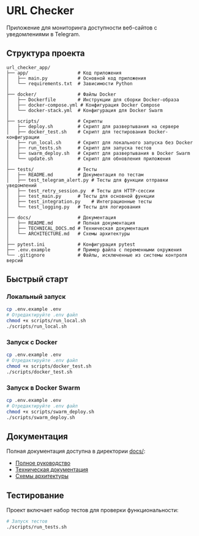# URL Checker

Приложение для мониторинга доступности веб-сайтов с уведомлениями в Telegram.

## Структура проекта

```
url_checker_app/
├── app/                  # Код приложения
│   ├── main.py           # Основной код приложения
│   └── requirements.txt  # Зависимости Python
│
├── docker/               # Файлы Docker
│   ├── Dockerfile        # Инструкции для сборки Docker-образа
│   ├── docker-compose.yml # Конфигурация Docker Compose
│   └── docker-stack.yml  # Конфигурация для Docker Swarm
│
├── scripts/              # Скрипты
│   ├── deploy.sh         # Скрипт для развертывания на сервере
│   ├── docker_test.sh    # Скрипт для тестирования Docker-конфигурации
│   ├── run_local.sh      # Скрипт для локального запуска без Docker
│   ├── run_tests.sh      # Скрипт для запуска тестов
│   ├── swarm_deploy.sh   # Скрипт для развертывания в Docker Swarm
│   └── update.sh         # Скрипт для обновления приложения
│
├── tests/                # Тесты
│   ├── README.md         # Документация по тестам
│   ├── test_telegram_alert.py # Тесты для функции отправки уведомлений
│   ├── test_retry_session.py  # Тесты для HTTP-сессии
│   ├── test_main.py      # Тесты для основной функции
│   ├── test_integration.py    # Интеграционные тесты
│   └── test_logging.py   # Тесты для логирования
│
├── docs/                 # Документация
│   ├── README.md         # Полная документация
│   ├── TECHNICAL_DOCS.md # Техническая документация
│   └── ARCHITECTURE.md   # Схемы архитектуры
│
├── pytest.ini            # Конфигурация pytest
├── .env.example          # Пример файла с переменными окружения
└── .gitignore            # Файлы, исключенные из системы контроля версий
```

## Быстрый старт

### Локальный запуск

```bash
cp .env.example .env
# Отредактируйте .env файл
chmod +x scripts/run_local.sh
./scripts/run_local.sh
```

### Запуск с Docker

```bash
cp .env.example .env
# Отредактируйте .env файл
chmod +x scripts/docker_test.sh
./scripts/docker_test.sh
```

### Запуск в Docker Swarm

```bash
cp .env.example .env
# Отредактируйте .env файл
chmod +x scripts/swarm_deploy.sh
./scripts/swarm_deploy.sh
```

## Документация

Полная документация доступна в директории [docs/](docs/):

- [Полное руководство](docs/README.md)
- [Техническая документация](docs/TECHNICAL_DOCS.md)
- [Схемы архитектуры](docs/ARCHITECTURE.md)

## Тестирование

Проект включает набор тестов для проверки функциональности:

```bash
# Запуск тестов
./scripts/run_tests.sh
```
